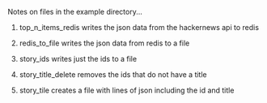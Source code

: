 
Notes on files in the example directory...

1) top_n_items_redis writes the json data from the hackernews api to redis

2) redis_to_file writes the json data from redis to a file

3) story_ids writes just the ids to a file

4) story_title_delete removes the ids that do not have a title

5) story_tile creates a file with lines of json including the id and title
